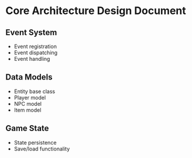 # Core Architecture Design Document

## Event System
- Event registration
- Event dispatching
- Event handling

## Data Models
- Entity base class
- Player model
- NPC model
- Item model

## Game State
- State persistence
- Save/load functionality
